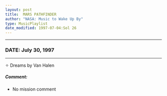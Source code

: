 ```yaml
---
layout: post
title:  MARS PATHFINDER
author: "NASA: Music to Wake Up By"
type: MusicPlaylist
date_modified: 1997-07-04:Sol 26
---
```


----
### DATE: July 30, 1997
----
✧ Dreams by Van Halen

##### Comment:
* No mission comment
